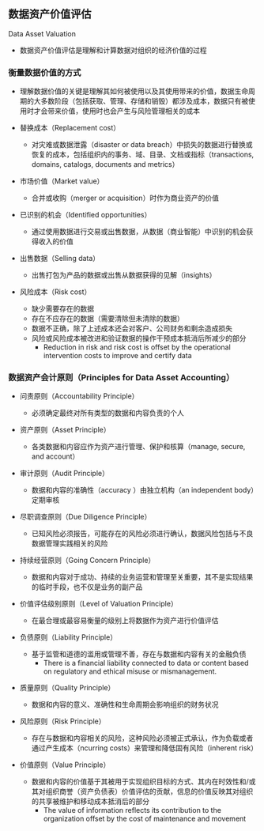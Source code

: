 ## **数据资产价值评估**

Data Asset Valuation

- 数据资产价值评估是理解和计算数据对组织的经济价值的过程

### 衡量数据价值的方式

- 理解数据价值的关键是理解其如何被使用以及其使用带来的价值，数据生命周期的大多数阶段（包括获取、管理、存储和销毁）都涉及成本，数据只有被使用时才会带来价值，使用时也会产生与风险管理相关的成本

- 替换成本（Replacement cost）
  - 对灾难或数据泄露（disaster or data breach）中损失的数据进行替换或恢复的成本，包括组织内的事务、域、目录、文档或指标（transactions, domains, catalogs, documents and metrics）

- 市场价值（Market value）
  - 合并或收购（merger or acquisition）时作为商业资产的价值
- 已识别的机会（Identified opportunities）
  - 通过使用数据进行交易或出售数据，从数据（商业智能）中识别的机会获得收入的价值
- 出售数据（Selling data）
  - 出售打包为产品的数据或出售从数据获得的见解（insights）

- 风险成本（Risk cost）
  - 缺少需要存在的数据
  - 存在不应存在的数据（需要清除但未清除的数据）
  - 数据不正确，除了上述成本还会对客户、公司财务和剩余造成损失
  - 风险或风险成本被改进和验证数据的操作干预成本抵消后所减少的部分
    - Reduction in risk and risk cost is offset by the operational intervention costs to improve and certify data

### 数据资产会计原则（Principles for Data Asset Accounting）

- 问责原则（Accountability Principle）
  - 必须确定最终对所有类型的数据和内容负责的个人
- 资产原则（Asset Principle）
  - 各类数据和内容应作为资产进行管理、保护和核算（manage, secure, and account）
- 审计原则（Audit Principle）
  - 数据和内容的准确性（accuracy ）由独立机构（an independent body）定期审核
- 尽职调查原则（Due Diligence Principle）
  - 已知风险必须报告，可能存在的风险必须进行确认，数据风险包括与不良数据管理实践相关的风险
- 持续经营原则（Going Concern Principle）
  - 数据和内容对于成功、持续的业务运营和管理至关重要，其不是实现结果的临时手段，也不仅是业务的副产品

- 价值评估级别原则（Level of Valuation Principle）
  - 在最合理或最容易衡量的级别上将数据作为资产进行价值评估

- 负债原则（Liability Principle）
  - 基于监管和道德的滥用或管理不善，存在与数据和内容有关的金融负债
    - There is a financial liability connected to data or content based on regulatory and ethical misuse or mismanagement.

- 质量原则（Quality Principle）
  - 数据和内容的意义、准确性和生命周期会影响组织的财务状况
- 风险原则（Risk Principle）
  - 存在与数据和内容相关的风险，这种风险必须被正式承认，作为负载或者通过产生成本（ncurring costs）来管理和降低固有风险（inherent risk）

- 价值原则（Value Principle）
  - 数据和内容的价值基于其被用于实现组织目标的方式、其内在时效性和/或其对组织商誉（资产负债表）价值评估的贡献，信息的价值反映其对组织的共享被维护和移动成本抵消后的部分
    - The value of information reflects its contribution to the organization offset by the cost of maintenance and movement


